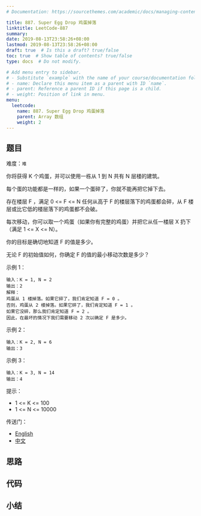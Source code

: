 ```yaml
---
# Documentation: https://sourcethemes.com/academic/docs/managing-content/

title: 887. Super Egg Drop 鸡蛋掉落
linktitle: LeetCode-887
summary: 
date: 2019-08-13T23:58:26+08:00
lastmod: 2019-08-13T23:58:26+08:00
draft: true  # Is this a draft? true/false
toc: true  # Show table of contents? true/false
type: docs  # Do not modify.

# Add menu entry to sidebar.
# - Substitute `example` with the name of your course/documentation folder.
# - name: Declare this menu item as a parent with ID `name`.
# - parent: Reference a parent ID if this page is a child.
# - weight: Position of link in menu.
menu:
  leetcode:
    name: 887. Super Egg Drop 鸡蛋掉落
    parent: Array 数组
    weight: 2
---
```


## 题目

难度：`难`

你将获得 K 个鸡蛋，并可以使用一栋从 1 到 N  共有 N 层楼的建筑。

每个蛋的功能都是一样的，如果一个蛋碎了，你就不能再把它掉下去。

存在楼层 F ，满足 0 <= F <= N 任何从高于 F 的楼层落下的鸡蛋都会碎，从 F 楼层或比它低的楼层落下的鸡蛋都不会破。

每次移动，你可以取一个鸡蛋（如果你有完整的鸡蛋）并把它从任一楼层 X 扔下（满足 1 <= X <= N）。

你的目标是确切地知道 F 的值是多少。

无论 F 的初始值如何，你确定 F 的值的最小移动次数是多少？

示例 1：

```
输入：K = 1, N = 2
输出：2
解释：
鸡蛋从 1 楼掉落。如果它碎了，我们肯定知道 F = 0 。
否则，鸡蛋从 2 楼掉落。如果它碎了，我们肯定知道 F = 1 。
如果它没碎，那么我们肯定知道 F = 2 。
因此，在最坏的情况下我们需要移动 2 次以确定 F 是多少。
```

示例 2：

```
输入：K = 2, N = 6
输出：3
```

示例 3：

```
输入：K = 3, N = 14
输出：4
```

提示：

* 1 <= K <= 100
* 1 <= N <= 10000

传送门：

* [English](https://leetcode.com/problems/super-egg-drop/)
* [中文](https://leetcode-cn.com/problems/super-egg-drop/)

## 思路


## 代码


## 小结
